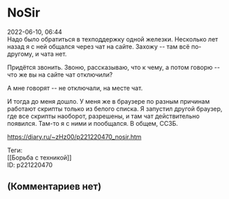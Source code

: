 NoSir
=====

  
2022-06-10, 06:44  
 Надо было обратиться в техподдержку одной железки. Несколько лет назад я с ней общался через чат на сайте. Захожу -- там всё по-другому, и чата нет.   
   
 Придётся звонить. Звоню, рассказываю, что к чему, а потом говорю -- что же вы на сайте чат отключили?   
   
 А мне говорят -- не отключали, на месте чат.   
   
 И тогда до меня дошло. У меня же в браузере по разным причинам работают скрипты только из белого списка. Я запустил другой браузер, где все скрипты наоборот, разрешены, и там чат действительно появился. Там-то я с ними и пообщался. В общем, ССЗБ.   
  
<https://diary.ru/~zHz00/p221220470_nosir.htm>  
  
Теги:  
[[Борьба с техникой]]  
ID: p221220470  


(Комментариев нет)
------------------